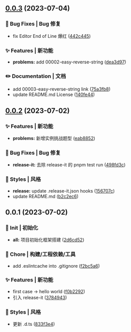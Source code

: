 

## [0.0.3](https://github.com/iamzjt-front-end/js-achieve-challenges/compare/v0.0.2...v0.0.3) (2023-07-04)


### 🐛 Bug Fixes | Bug 修复

* fix Editor End of Line 爆红 ([442c445](https://github.com/iamzjt-front-end/js-achieve-challenges/commit/442c44543c1d4972243c435ef52fef3815e91d8a))


### ✨ Features | 新功能

* **problems:** add 00002-easy-reverse-string ([dea3d97](https://github.com/iamzjt-front-end/js-achieve-challenges/commit/dea3d97df90cafc38f4bedac6c57ac8229cc2175))


### ✏️ Documentation | 文档

* add 00003-easy-reverse-string link ([75a3fb8](https://github.com/iamzjt-front-end/js-achieve-challenges/commit/75a3fb8cd22cc8ae92c381aeaa08892ef8837268))
* update README.md License ([140fe44](https://github.com/iamzjt-front-end/js-achieve-challenges/commit/140fe44f40f40c150e00b34ffcb839665604650d))

## [0.0.2](https://github.com/iamzjt-front-end/js-achieve-challenges/compare/v0.0.1...v0.0.2) (2023-07-02)

### ✨ Features | 新功能

- **problems:** 新增实例挑战题型 ([eab8852](https://github.com/iamzjt-front-end/js-achieve-challenges/commit/eab88523bf2824dfee4afd84b228dd8185fb8c80))

### 🐛 Bug Fixes | Bug 修复

- **release-it:** 去除 release-it 的 pnpm test run ([498fd3c](https://github.com/iamzjt-front-end/js-achieve-challenges/commit/498fd3c321aa165c43a3b01519ab97414862a3c7))

### 💄 Styles | 风格

- **release:** update .release-it.json hooks ([156707c](https://github.com/iamzjt-front-end/js-achieve-challenges/commit/156707ce8805f9ecd39c75d6adabf652402a2565))
- update README.md ([b2c2ec6](https://github.com/iamzjt-front-end/js-achieve-challenges/commit/b2c2ec68364b540d47b9efe5c4334ad62da7e70a))

## 0.0.1 (2023-07-02)

### 🎉 Init | 初始化

- **all:** 项目初始化框架搭建 ([2d6cd52](https://github.com/iamzjt-front-end/js-achieve-challenges/commit/2d6cd52cd81fa95666976c99877710508c5e2a6e))

### 🚀 Chore | 构建/工程依赖/工具

- add .eslintcache into .gitignore ([f2bc5a6](https://github.com/iamzjt-front-end/js-achieve-challenges/commit/f2bc5a6f010cc2509cb181b6180534ff22503f48))

### ✨ Features | 新功能

- first case -> hello world ([f0b2292](https://github.com/iamzjt-front-end/js-achieve-challenges/commit/f0b229200eb274ebee1158ba1402d3eae848937a))
- 引入 release-it ([3784943](https://github.com/iamzjt-front-end/js-achieve-challenges/commit/3784943febcb76a08ad84d12189596515dac07b0))

### 💄 Styles | 风格

- 更新 .d.ts ([833f3e4](https://github.com/iamzjt-front-end/js-achieve-challenges/commit/833f3e45a2cabe180e04866b06fdd905e84f7edb))